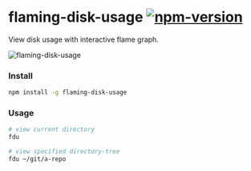 # flaming-disk-usage [![npm-version][npm-badge]][npm-link]

View disk usage with interactive flame graph.

![flaming-disk-usage](https://cloud.githubusercontent.com/assets/215282/17505149/d197d74c-5e31-11e6-926c-1a257407cb89.png)

### Install

```bash
npm install -g flaming-disk-usage
```

### Usage

```bash
# view current directory
fdu

# view specified directory-tree
fdu ~/git/a-repo
```

[npm-badge]: https://img.shields.io/npm/v/flaming-disk-usage.svg?style=flat-square
[npm-link]: http://www.npmjs.com/package/flaming-disk-usage
